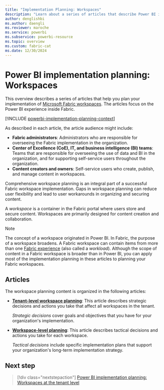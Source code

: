 ```yaml
---
title: "Implementation Planning: Workspaces"
description: "Learn about a series of articles that describe Power BI implementation planning for workspaces inside Microsoft Fabric."
author: denglishbi
ms.author: daengli
ms.reviewer: maroche
ms.service: powerbi
ms.subservice: powerbi-resource
ms.topic: overview
ms.custom: fabric-cat
ms.date: 12/30/2024
---
```


# Power BI implementation planning: Workspaces

This overview describes a series of articles that help you plan your implementation of [Microsoft Fabric workspaces](/fabric/fundamentals/workspaces). The articles focus on the Power BI experience inside Fabric.

[!INCLUDE [powerbi-implementation-planning-context](includes/powerbi-implementation-planning-context.md)]

As described in each article, the article audience might include:

- **Fabric administrators**: Administrators who are responsible for overseeing the Fabric implementation in the organization.
- **Center of Excellence (CoE), IT, and business intelligence (BI) teams**: Teams that are responsible for overseeing the use of data and BI in the organization, and for supporting self-service users throughout the organization.
- **Content creators and owners**: Self-service users who create, publish, and manage content in workspaces.

Comprehensive workspace planning is an integral part of a successful Fabric workspace implementation. Gaps in workspace planning can reduce user flexibility and lead to user workarounds in organizing and securing content.

A _workspace_ is a container in the Fabric portal where users store and secure content. Workspaces are primarily designed for content creation and collaboration.

> [!NOTE]
> The concept of a workspace originated in Power BI. In Fabric, the purpose of a workspace broadens. A Fabric workspace can contain items from more than one [Fabric experience](/fabric/get-started/fabric-terminology) (also called a _workload_). Although the scope of content in a Fabric workspace is broader than in Power BI, you can apply most of the implementation planning in these articles to planning your Fabric workspaces.

## Articles

The workspace planning content is organized in the following articles:

- **[Tenant-level workspace planning](powerbi-implementation-planning-workspaces-tenant-level-planning.md)**: This article describes strategic decisions and actions you take that affect all workspaces in the tenant.

   _Strategic decisions_ cover goals and objectives that you have for your organization's implementation.
- **[Workspace-level planning](powerbi-implementation-planning-workspaces-workspace-level-planning.md)**: This article describes tactical decisions and actions you take for each workspace.

   _Tactical decisions_ include specific implementation plans that support your organization's long-term implementation strategy.

## Next step

> [!div class="nextstepaction"]
> [Power BI implementation planning: Workspaces at the tenant level](powerbi-implementation-planning-workspaces-tenant-level-planning.md)
